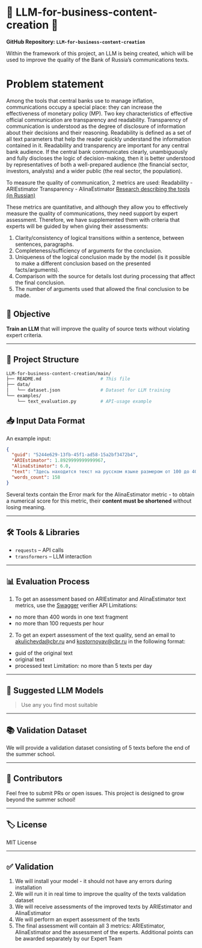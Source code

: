# 🌟 LLM-for-business-content-creation 🌟
**GitHub Repository: `LLM-for-business-content-creation`**

Within the framework of this project, an LLM is being created, which will be used to improve the quality of the Bank of Russia’s communications texts.

# Problem statement 

Among the tools that central banks use to manage inflation, communications occupy a special place: they can increase the effectiveness of monetary policy (MP). Two key characteristics of effective official communication are transparency and readability.
Transparency of communication is understood as the degree of disclosure of information about their decisions and their reasoning. Readability is defined as a set of all text parameters that help the reader quickly understand the information contained in it.
Readability and transparency are important for any central bank audience. If the central bank communicates clearly, unambiguously and fully discloses the logic of decision-making, then it is better understood by representatives of both a well-prepared audience (the financial sector, investors, analysts) and a wider public (the real sector, the population).

To measure the quality of communication, 2 metrics are used:
Readability - ARIEstimator
Transparency - AlinaEstimator
[Research describing the tools (in Russian)](https://rjmf.econs.online/2021/3/clarity-of-monetary-policy-communication/)

These metrics are quantitative, and although they allow you to effectively measure the quality of communications, they need support by expert assessment.
Therefore, we have supplemented them with criteria that experts will be guided by when giving their assessments:
1) Clarity/consistency of logical transitions within a sentence, between sentences, paragraphs.
2) Completeness/sufficiency of arguments for the conclusion.
3) Uniqueness of the logical conclusion made by the model (is it possible to make a different conclusion based on the presented facts/arguments).
4) Comparison with the source for details lost during processing that affect the final conclusion.
5) The number of arguments used that allowed the final conclusion to be made.


## 🎯 Objective

**Train an LLM** that will improve the quality of source texts without violating expert criteria.

---


## 📁 Project Structure

```bash
LLM-for-business-content-creation/main/
├── README.md                      # This file
├── data/
│   └── dataset.json               # Dataset for LLM training
└── examples/
    └── text_evaluation.py         # API-usage example
```

## 📥 Input Data Format

An example input:

```json
{
  "guid": "5244e629-13fb-45f1-ad58-15a2bf3472b4",
  "ARIEstimator": 1.8929999999999967,
  "AlinaEstimator": 6.0,
  "text": "Здесь находится текст на русском языке размером от 100 до 400 символов в формате utf-8",
  "words_count": 158
}
```

Several texts contain the Error mark for the AlinaEstimator metric - to obtain a numerical score for this metric, their **content must be shortened** without losing meaning.

---

## 🛠️ Tools & Libraries

- `requests` – API calls
- `transformers` – LLM interaction

---

## 📊 Evaluation Process

1. To get an assessment based on ARIEstimator and AlinaEstimator text metrics, use the [Swagger](http://skolkovo.cbrai.ru/docs) verifier API
Limitations: 
- no more than 400 words in one text fragment
- no more than 100 requests per hour

2. To get an expert assessment of the text quality, send an email to akulichevda@cbr.ru and kostornoyav@cbr.ru in the following format:
- guid of the original text
- original text
- processed text
Limitation: no more than 5 texts per day

---

## 🧠 Suggested LLM Models

> Use any you find most suitable

---

## 📚 Validation Dataset

We will provide a validation dataset consisting of 5 texts before the end of the summer school.

---

## 🙋 Contributors

Feel free to submit PRs or open issues. This project is designed to grow beyond the summer school!

---

## 🏷 License

MIT License

---

## ✅ Validation

1. We will install your model - it should not have any errors during installation
2. We will run it in real time to improve the quality of the texts validation dataset
3. We will receive assessments of the improved texts by ARIEstimator and AlinaEstimator
4. We will perform an expert assessment of the texts
5. The final assessment will contain all 3 metrics: ARIEstimator, AlinaEstimator and the assessment of the experts.
Additional points can be awarded separately by our Expert Team


